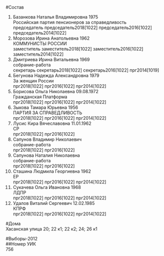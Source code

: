 #Состав  
1. Базанкова Наталья Владимировна 1975  
    Российская партия пенсионеров за справедливость  
    председатель председатель2018[1022] председатель2016[1022] председатель2014[1022]  
2. Морозова Ирина Анатольевна 1962  
    КОММУНИСТЫ РОССИИ  
    заместитель заместитель2018[1022] заместитель2016[1022] заместитель2014[1022]  
3. Дмитриева Ирина Витальевна 1969  
    собрание-работа  
    секретарь секретарь2018[1022] секретарь2016[1022] прг2014[1019]  
4. Бегунова Надежда Александровна 1979  
    За женщин России  
    прг2018[1022] прг2016[1022] прг2014[1022]  
5. Борисова Ольга Николаевна 09.08.1972  
    Гражданская Платформа  
    прг2018[1022] прг2016[1022] прг2014[1022]  
6. Зыкова Тамара Юрьевна 1956  
    ПАРТИЯ ЗА СПРАВЕДЛИВОСТЬ  
    прг2018[1022] прг2016[1022] прг2014[1022]  
7. Лусис Кира Вячеславовна 11.01.1962  
    СР  
    прг2018[1022] прг2016[1022]  
8. Сапунов Владимир Николаевич  
    собрание-работа  
    прг2018[1022] прг2016[1022]  
9. Сапунова Наталия Николаевна  
    собрание-работа  
    прг2018[1022] прг2016[1022]  
10. Сташина Людмила Георгиевна 1962  
    ЕР  
    прг2018[1022] прг2016[1022] прг2014[1022]  
11. Сукачева Ольга Ивановна 1968  
    ЛДПР  
    прг2018[1022] прг2016[1022] прг2014[1022]  
12. Удалов Виталий Сергеевич 12.02.1985  
    КПРФ  
    прг2018[1022] прг2016[1022] прг2014[1022]  
  
#Дома  
Хасанская улица 20; 22 к1; 22 к2; 24; 26 к1  
  
#Выборы-2012  
##Номер УИК  
756  
